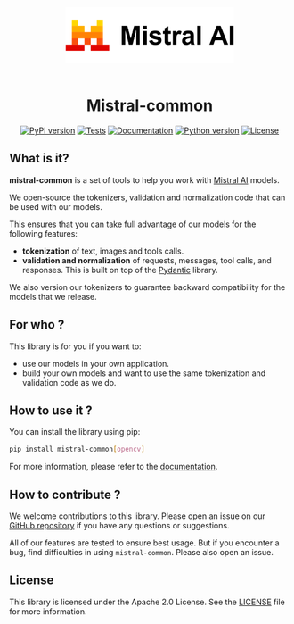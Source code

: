 <div align="center">

<img src="./docs/assets/logo.svg" alt="Mistral AI" height="100"/>

<br/>
<br/>

# Mistral-common

[![PyPI version](https://img.shields.io/pypi/v/mistral-common?label=release&logo=pypi&logoColor=white)](https://pypi.org/project/mistral-common/)
[![Tests](https://img.shields.io/github/actions/workflow/status/mistralai/mistral-common/lint_build_test.yaml?label=tests&branch=main)](https://github.com/mistralai/mistral-common/actions/workflows/lint_build_test.yaml)
[![Documentation](https://img.shields.io/website?url=https%3A%2F%2Fmistral-common.github.io%2F&up_message=online&down_message=offline&label=docs)](https://mistral-common.github.io)
[![Python version](https://img.shields.io/pypi/pyversions/mistral-common?color=blue&logo=python&logoColor=white)](https://www.python.org/downloads/)
[![License](https://img.shields.io/badge/license-Apache--2.0-blue.svg)](./LICENCE)

</div>

## What is it? 

**mistral-common** is a set of tools to help you work with [Mistral AI](https://mistral.ai/) models.

We open-source the tokenizers, validation and normalization code that can be used with our models.

This ensures that you can take full advantage of our models for the following features:

- **tokenization** of text, images and tools calls.
- **validation and normalization** of requests, messages, tool calls, and responses. This is built on top of the [Pydantic](https://docs.pydantic.dev/latest/) library.

We also version our tokenizers to guarantee backward compatibility for the models that we release.

## For who ?

This library is for you if you want to:

- use our models in your own application.
- build your own models and want to use the same tokenization and validation code as we do.

## How to use it ?

You can install the library using pip:
```sh
pip install mistral-common[opencv]
```

For more information, please refer to the [documentation](https://mistral-common.github.io).

## How to contribute ?

We welcome contributions to this library. Please open an issue on our [GitHub repository](https://github.com/mistralai/mistral-common/issues) if you have any questions or suggestions.

All of our features are tested to ensure best usage. But if you encounter a bug, find difficulties in using `mistral-common`. Please also open an issue.

## License

This library is licensed under the Apache 2.0 License. See the [LICENSE](../LICENSE) file for more information.